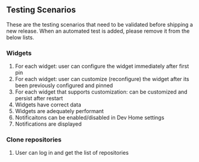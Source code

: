 ## Testing Scenarios

These are the testing scenarios that need to be validated before shipping a new release.  When an automated test is added, please remove it from the below lists.

### Widgets

1. For each widget: user can configure the widget immediately after first pin
2. For each widget: user can customize (reconfigure) the widget after its been previously configured and pinned
3. For each widget that supports customization: can be customized and persist after restart
4. Widgets have correct data
5. Widgets are adequately performant
6. Notificaitons can be enabled/disabled in Dev Home settings
7. Notifications are displayed

### Clone repositories

1. User can log in and get the list of repositories
